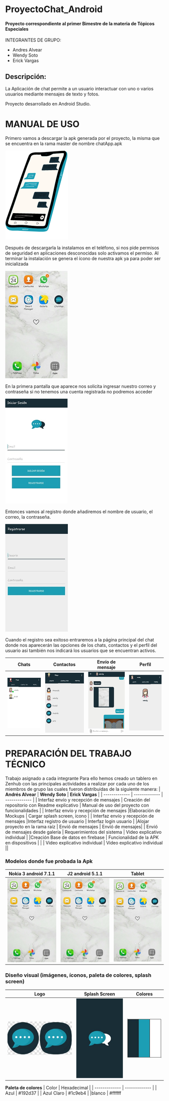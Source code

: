 
# ProyectoChat_Android
 #### Proyecto correspondiente al primer Bimestre de la materia de Tópicos Especiales
INTEGRANTES DE GRUPO:
- Andres Alvear
- Wendy Soto
- Erick Vargas

## Descripción:
La Aplicación de chat permite a un usuario interactuar con uno o varios usuarios mediante mensajes de texto y fotos.

Proyecto desarrollado en Android Studio.

# MANUAL DE USO
Primero vamos a descargar la apk generada por el proyecto, la misma que se encuentra en la rama master de nombre chatApp.apk
 
![myimage-alt-tag](https://github.com/wendysoto/ProyectoChat_Android/blob/master/images/app_c.png)

Después de descargarla la instalamos en el teléfono, si nos pide permisos de seguridad en aplicaciones desconocidas solo activamos el permiso.
Al terminar la instalación se genera el ícono de nuestra apk ya para poder ser inicializada 

![myimage-alt-tag](https://github.com/wendysoto/ProyectoChat_Android/blob/master/images/pantalla.jpeg)

En la primera pantalla que aparece nos solicita ingresar nuestro correo y contraseña si no tenemos una cuenta registrada no podremos acceder

![myimage-alt-tag](https://github.com/wendysoto/ProyectoChat_Android/blob/master/images/login.jpeg) 

Entonces vamos al registro donde añadiremos el nombre de usuario, el correo, la contraseña.

![myimage-alt-tag](https://github.com/wendysoto/ProyectoChat_Android/blob/master/images/register.jpeg) 

Cuando el registro sea exitoso entraremos a la página principal del chat donde nos aparecerán las opciones de los chats, contactos y el perfil del usuario asi también nos indicará los usuarios que se encuentran activos.

| **Chats** | **Contactos** | **Envío de mensaje** |**Perfil** |
| ------------- | ------------- | ------------- | ------------- |
|![myimage-alt-tag](https://github.com/wendysoto/ProyectoChat_Android/blob/master/images/chats.jpeg) |![myimage-alt-tag](https://github.com/wendysoto/ProyectoChat_Android/blob/master/images/contact.jpeg)  |![myimage-alt-tag](https://github.com/wendysoto/ProyectoChat_Android/blob/master/images/message.jpeg)  |![myimage-alt-tag](https://github.com/wendysoto/ProyectoChat_Android/blob/master/images/profile.jpeg) |

# PREPARACIÓN DEL TRABAJO TÉCNICO

 Trabajo asignado a cada integrante
Para ello hemos creado un tablero en Zenhub con las principales actividades a realizar por cada uno de los miembros de grupo las cuales fueron distribuidas de la siguiente manera:
| **Andrés Alvear** | **Wendy Soto** | **Erick Vargas** |
| ------------- | ------------- | ------------- |
| 	Interfaz envío y recepción de mensajes  |	Creación del repositorio con Readme explicativo |  Manual de uso del proyecto con funcionalidades |
|  Interfaz envío y recepción de mensajes  |Elaboración de Mockups  | 	Cargar splash screen, ícono  |
| Interfaz envío y recepción de mensajes |Interfaz registro de usuario | Interfaz login usuario |
|Alojar proyecto en la rama raíz | Envió de mensajes | Envió de mensajes|
| Envió de mensajes desde galería | Requerimientos del sistema |	Video explicativo individual |
|Creación Base de datos en firebase | Funcionalidad de la APK en dispositivos | |
| Video explicativo individual |   Video explicativo individual ||



### Modelos donde fue probada la Apk
| **Nokia 3 android 7.1.1** | **J2 android 5.1.1** | **Tablet** |
| ------------- | ------------- | ------------- |
| 	![myimage-alt-tag](https://github.com/wendysoto/ProyectoChat_Android/blob/master/images/pantalla.jpeg)  |	![myimage-alt-tag](https://github.com/wendysoto/ProyectoChat_Android/blob/master/images/pantalla.jpeg) |  ![myimage-alt-tag](https://github.com/wendysoto/ProyectoChat_Android/blob/master/images/pantalla.jpeg)  |


### Diseño visual (imágenes, íconos, paleta de colores, splash screen)
| **Logo** | **Splash Screen** | **Colores** |
| ------------- | ------------- | ------------- |
| 	![myimage-alt-tag](https://github.com/wendysoto/ProyectoChat_Android/blob/master/images/icon.JPG)|	![myimage-alt-tag](https://github.com/wendysoto/ProyectoChat_Android/blob/master/images/splash.jpeg)|![myimage-alt-tag](https://github.com/wendysoto/ProyectoChat_Android/blob/master/images/paleta.JPG) |


**Paleta de colores**
| Color | Hexadecimal |
| ------------- | ------------- |
| Azul  | #192d37  |
| Azul Claro | #1c9eb4  |
|blanco | #ffffff



